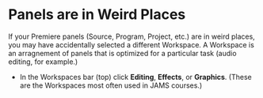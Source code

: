 # Panels are in Weird Places

If your Premiere panels (Source, Program, Project, etc.) are in weird places, you may have accidentally selected a different Workspace. A Workspace is an arragnement of panels that is optimized for a particular task (audio editing, for example.)

* In the Workspaces bar (top) click **Editing**, **Effects**, or **Graphics**. (These are the Workspaces most often used in JAMS courses.)    
